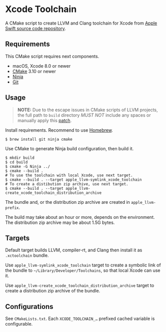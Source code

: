 Xcode Toolchain
===============

A CMake script to create LLVM and Clang toolchain for Xcode
from [Apple Swift source code repository](https://github.com/apple/swift-clang).

Requirements
---

This CMake script requires next components.

 * macOS, Xcode 8.0 or newer
 * [CMake](https://cmake.org/) 3.10 or newer
 * [Ninja](https://ninja-build.org/)
 * [Git](https://git-scm.com/)

Usage
---

> **NOTE:** Due to the escape issues in CMake scripts of LLVM projects, the full path to `build` directory
> _MUST NOT_ include any spaces or manually apply this [patch](https://gist.github.com/niw/ef33733d3781986cd28f31f41f1a45c2).

Install requirements. Recommend to use [Homebrew](https://brew.sh/).

    $ brew install git ninja cmake

Use CMake to generate Ninja build configuration, then build it.

    $ mkdir build
    $ cd build
    $ cmake -G Ninja ../
    $ cmake --build .
    # To use the toolchain with local Xcode, use next target.
    $ cmake --build . --target apple_llvm-symlink_xcode_toolchain
    # To create a distibution zip archive, use next target.
    $ cmake --build . --target apple_llvm-create_xcode_toolchain_distribution_archive

The bundle and, or the distribution zip archive are created in `apple_llvm-prefix`.

The build may take about an hour or more, depends on the environment.
The distribution zip archive may be about 1.5G bytes.

Targets
---

Default target builds LLVM, compiler-rt, and Clang then install it as `.xctoolchain` bundle.

Use `apple_llvm-symlink_xcode_toolchain` target to create a symbolic link of the bundle to
`~/Library/Developer/Toolchains`, so that local Xcode can use it.

Use `apple_llvm-create_xcode_toolchain_distribution_archive` target to create a distribution
zip archive of the bundle.

Configurations
---

See `CMakeLists.txt`. Each `XCODE_TOOLCHAIN_…` prefixed cached variable is configurable.
